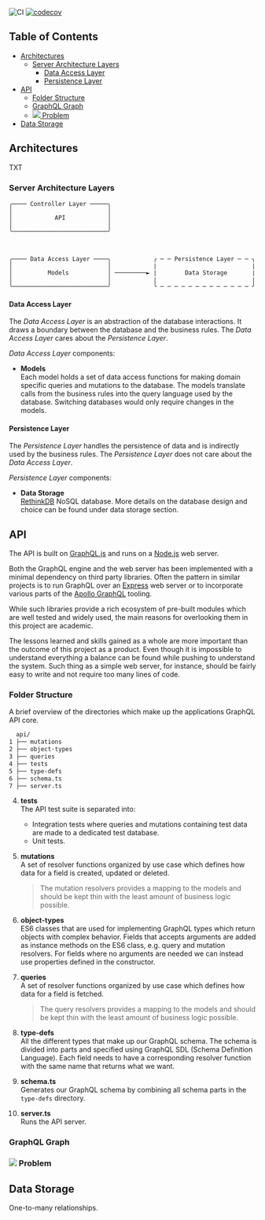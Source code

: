 ![CI](https://github.com/taleldayekh/fair-share/workflows/CI/badge.svg) [![codecov](https://codecov.io/gh/taleldayekh/fair-share/branch/master/graph/badge.svg)](https://codecov.io/gh/taleldayekh/fair-share)

## Table of Contents

- [Architectures](#architectures)
  - [Server Architecture Layers](#server-architecture-layers)
      - [Data Access Layer](#data-access-layer)
      - [Persistence Layer](#persistence-layer)
- [API](#api)
  - [Folder Structure](#folder-structure)
  - [GraphQL Graph](#graphql-graph)
  - [<img src='https://render.githubusercontent.com/render/math?math=n%2B1'> Problem](#-problem)
- [Data Storage](#data-storage)

## Architectures

TXT

### Server Architecture Layers

```
╭──── Controller Layer ─────╮
│                           │
│            API            │
│                           │
╰───────────────────────────╯



╭──── Data Access Layer ────╮            ╭ ─ ─ Persistence Layer ─ ─ ╮
│                           │            ∣                           ∣
│          Models           │ ─────────► ∣        Data Storage       ∣
│                           │            ∣                           ∣
╰───────────────────────────╯            ╰ ─ ─ ─ ─ ─ ─ ─ ─ ─ ─ ─ ─ ─ ╯
```

#### Data Access Layer

The _*Data Access Layer*_ is an abstraction of the database interactions. It draws a boundary between the database and the business rules. The _*Data Access Layer*_ cares about the _*Persistence Layer*_.

_*Data Access Layer*_ components:

- **Models**  
  Each model holds a set of data access functions for making domain specific queries and mutations to the database. The models translate calls from the business rules into the query language used by the database. Switching databases would only require changes in the models.

#### Persistence Layer

The _*Persistence Layer*_ handles the persistence of data and is indirectly used by the business rules. The _*Persistence Layer*_ does not care about the _*Data Access Layer*_.

_*Persistence Layer*_ components:

- **Data Storage**  
  [RethinkDB](https://rethinkdb.com/) NoSQL database. More details on the database design and choice can be found under data storage section.

## API

The API is built on [GraphQL.js](https://graphql.org/graphql-js) and runs on a [Node.js](https://nodejs.org/api/https.html) web server.

Both the GraphQL engine and the web server has been implemented with a minimal dependency on third party libraries. Often the pattern in similar projects is to run GraphQL over an [Express](https://expressjs.com) web server or to incorporate various parts of the [Apollo GraphQL](https://www.apollographql.com/docs/) tooling.

While such libraries provide a rich ecosystem of pre-built modules which are well tested and widely used, the main reasons for overlooking them in this project are academic.

The lessons learned and skills gained as a whole are more important than the outcome of this project as a product. Even though it is impossible to understand everything a balance can be found while pushing to understand the system. Such thing as a simple web server, for instance, should be fairly easy to write and not require too many lines of code.










<!-- ! CONTINUE FROM HERE ! -->

### Folder Structure

A brief overview of the directories which make up the applications GraphQL API core.

```sh
  api/
1 ├── mutations
2 ├── object-types
3 ├── queries
4 ├── tests
5 ├── type-defs
6 ├── schema.ts
7 ├── server.ts
```

4. **tests**  
   The API test suite is separated into:

   - Integration tests where queries and mutations containing test data are made to a dedicated test database.
   - Unit tests.

1. **mutations**  
   A set of resolver functions organized by use case which defines how data for a field is created, updated or deleted.

   > The mutation resolvers provides a mapping to the models and should be kept thin with the least amount of business logic possible.

1. **object-types**  
   ES6 classes that are used for implementing GraphQL types which return objects with complex behavior. Fields that accepts arguments are added as instance methods on the ES6 class, e.g. query and mutation resolvers. For fields where no arguments are needed we can instead use properties defined in the constructor.

1. **queries**  
   A set of resolver functions organized by use case which defines how data for a field is fetched.

   > The query resolvers provides a mapping to the models and should be kept thin with the least amount of business logic possible.

1. **type-defs**  
   All the different types that make up our GraphQL schema. The schema is divided into parts and specified using GraphQL SDL (Schema Definition Language). Each field needs to have a corresponding resolver function with the same name that returns what we want.

1. **schema.ts**  
   Generates our GraphQL schema by combining all schema parts in the `type-defs` directory.

1. **server.ts**  
   Runs the API server.

### GraphQL Graph

### <img src='https://render.githubusercontent.com/render/math?math=\large n%2B1'> Problem

## Data Storage

One-to-many relationships.
